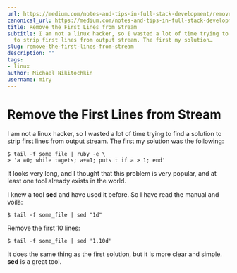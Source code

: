 ```yaml
---
url: https://medium.com/notes-and-tips-in-full-stack-development/remove-the-first-lines-from-stream-83350e049166
canonical_url: https://medium.com/notes-and-tips-in-full-stack-development/remove-the-first-lines-from-stream-83350e049166
title: Remove the First Lines from Stream
subtitle: I am not a linux hacker, so I wasted a lot of time trying to find a solution
  to strip first lines from output stream. The first my solution…
slug: remove-the-first-lines-from-stream
description: ""
tags:
- linux
author: Michael Nikitochkin
username: miry
---
```


# Remove the First Lines from Stream

I am not a linux hacker, so I wasted a lot of time trying to find a solution to strip first lines from output stream. The first my solution was the following:

```
$ tail -f some_file | ruby -e \
> 'a =0; while t=gets; a+=1; puts t if a > 1; end'
```

It looks very long, and I thought that this problem is very popular, and at least one tool already exists in the world.

I knew a tool **sed** and have used it before. So I have read the manual and voilà:

```
$ tail -f some_file | sed "1d"
```

Remove the first 10 lines:

```
$ tail -f some_file | sed '1,10d'
```

It does the same thing as the first solution, but it is more clear and simple. **sed** is a great tool.


